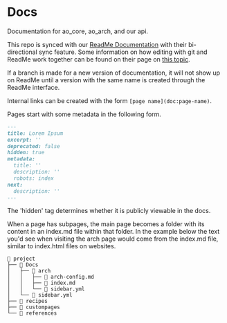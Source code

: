 # Docs
Documentation for ao\_core, ao\_arch, and our api.

This repo is synced with our [ReadMe Documentation](https://docs.aolabs.ai/#/) with their bi-directional sync feature. Some information on how editing with git and ReadMe work together can be found on their page on [this topic](https://docs.readme.com/main/docs/editing-with-bi-directional-sync).

If a branch is made for a new version of documentation, it will not show up on ReadMe until a version with the same name is created through the ReadMe interface.

Internal links can be created with the form `[page name](doc:page-name)`.

Pages start with some metadata in the following form.
```markdown
---
title: Lorem Ipsum
excerpt: ''
deprecated: false
hidden: true
metadata:
  title: ''
  description: ''
  robots: index
next:
  description: ''
---
```

The 'hidden' tag determines whether it is publicly viewable in the docs.

When a page has subpages, the main page becomes a folder with its content in an index.md file within that folder. In the example below the text you'd see when visiting the arch page would come from the index.md file, similar to index.html files on websites.
```
📂 project
├── 📁 Docs
│   ├── 📂 arch
│   │   ├── 📄 arch-config.md
│   │   ├── 📄 index.md
│   │   └── 📃 sidebar.yml
│   └── 📃 sidebar.yml
├── 📁 recipes
├── 📁 custompages
└── 📁 references
```
